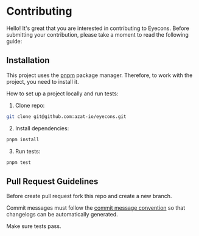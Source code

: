 # Contributing

Hello! It's great that you are interested in contributing to Eyecons. Before submitting your contribution, please take a moment to read the following guide:

## Installation

This project uses the [pnpm](https://pnpm.io) package manager. Therefore, to work with the project, you need to install it.

How to set up a project locally and run tests:

1. Clone repo:

```sh
git clone git@github.com:azat-io/eyecons.git
```

2. Install dependencies:

```sh
pnpm install
```

3. Run tests:

```sh
pnpm test
```

## Pull Request Guidelines

Before create pull request fork this repo and create a new branch.

Commit messages must follow the [commit message convention](https://conventionalcommits.org/) so that changelogs can be automatically generated.

Make sure tests pass.
